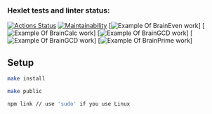 ### Hexlet tests and linter status:
[![Actions Status](https://github.com/SoulOfForge/qa-auto-engineer-javascript-project-44/actions/workflows/hexlet-check.yml/badge.svg)](https://github.com/SoulOfForge/qa-auto-engineer-javascript-project-44/actions)
[![Maintainability](https://api.codeclimate.com/v1/badges/047fca6384eb2345cdc2/maintainability)](https://codeclimate.com/github/SoulOfForge/qa-auto-engineer-javascript-project-44/maintainability)
[![Example Of BrainEven work](https://asciinema.org/a/PD4Xuxs7FWEEIB1cA0U7u7Ft1)]
[![Example Of BrainCalc work](https://asciinema.org/a/NAk80v5se4c1bQyI0HgGGfLxM)]
[![Example Of BrainGCD work](https://asciinema.org/a/erpInHEAMlev47Z67VPL16voN)]
[![Example Of BrainGCD work](https://asciinema.org/a/vuvf3U5KAmQqfW5yw9fAPU87Y)]
[![Example Of BrainPrime work](https://asciinema.org/a/34ZYnDMUBmpK1NlAG4jv3BvYX)]

## Setup

```bash
make install
```

```bash
make public
```

```bash
npm link // use 'sudo' if you use Linux
```